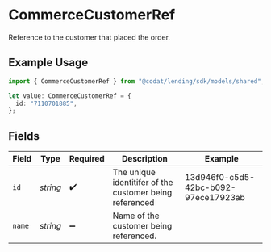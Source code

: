 # CommerceCustomerRef

Reference to the customer that placed the order.

## Example Usage

```typescript
import { CommerceCustomerRef } from "@codat/lending/sdk/models/shared";

let value: CommerceCustomerRef = {
  id: "7110701885",
};
```

## Fields

| Field                                                   | Type                                                    | Required                                                | Description                                             | Example                                                 |
| ------------------------------------------------------- | ------------------------------------------------------- | ------------------------------------------------------- | ------------------------------------------------------- | ------------------------------------------------------- |
| `id`                                                    | *string*                                                | :heavy_check_mark:                                      | The unique identitifer of the customer being referenced | 13d946f0-c5d5-42bc-b092-97ece17923ab                    |
| `name`                                                  | *string*                                                | :heavy_minus_sign:                                      | Name of the customer being referenced.                  |                                                         |